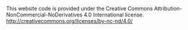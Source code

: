 This website code is provided under the Creative Commons Attribution-NonCommercial-NoDerivatives 4.0 International license.
http://creativecommons.org/licenses/by-nc-nd/4.0/